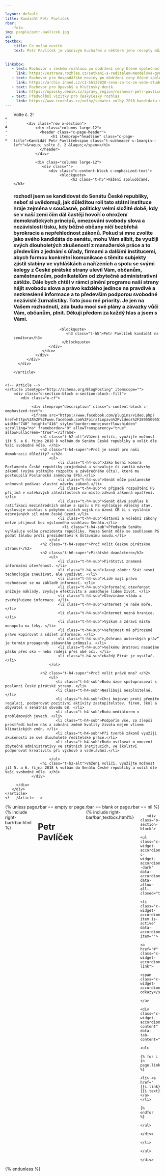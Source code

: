 ```yaml
---

layout: default
title: Kandidát Petr Pavlíček
rbar: 
   -foto
img: people/petr-pavlicek.jpg
id: 
textbox:
    title: Co možná nevite
    text: Petr Pavlíček je vášnivým kuchařem a některé jeho recepty můžete nalézt v sérii knih Jak šmakuje Moravskoslezsko.[<a href="https://jaksmakuje.msk.cz/?q=kucharky">odkaz</a>]<br> Ve svém volném čase rád vymyšlí a vytváří hlavolamy. Většinu si budete moct vyzkoušet v nově vznikajícím BrainFitness <!--[<a href="">odkaz</a>] -->.<br> Osobne úspěšných pokusů o zápis do České knihy rekordů. Konaných na Mendelově gymnaziu.
    
    
linksbox:
   - text: Rozhovor v českém rozhlasu po obdržení ceny Učené společnosti a Nadace fondu Neuron. 
     link: https://ostrava.rozhlas.cz/setkani-s-reditelem-mendelova-gymnazia-v-opave-petrem-pavlickem-7227290O
   - text: Rozhovor pro Hospodářské noviny po obdržení ceny Učené společnosti a Nadace fondu Neuron.
     link: https://archiv.ihned.cz/c1-66137820-cenu-za-to-ze-vede-studenty-k-vede-dostal-reditel-opavskeho-gymnazia-jeho-absolvent-pracuje-v-cern?utm_source=mediafed&utm_medium=rss&utm_campaign=mediafed
   - text: Rozhovor pro Opavský a hlučínský deník.
     link: https://opavsky.denik.cz/zpravy_region/rozhovor-petr-pavlicek18022017.html
   - text: Předvolbní vizitky pro českýČeský rozhlas
     link: https://www.irozhlas.cz/volby/senatni-volby-2018-kandidatu-volebni-vizitky-senat_1809100700_ako
---
```

 <div class="row">
  <div class="medium-12  columns">

    <!-- Article -->
   <article itemtype="http://schema.org/BlogPosting" itemscope="">
   <link itemprop="mainEntityOfPage" href="{{ page.url }}">
      <div class="c-corner-ribbon-container">
       <div class="c-corner-ribbon c-corner-ribbon--top-right show-for-medium">Volte č. 2!</div>

          <div class="row o-section">
              <div class="columns large-12">
                <header class="c-page-header">
                     <h1 itemprop="headline" class="c-page-title">Kandidát Petr Pavlíček<span class="t-subheader u-1margin--left">&raquo; volte č. 2 &laquo;</span></h1>
                </header>
              </div>
  
              <div class="columns large-12">
                 <div class="">
                    <div class="c-content-block c-emphasized-text">
                         <blockquote>
                              <h3 class="t-h5">Vážení spoluobčané,</h3>
 <h3 class="t-h5">rozhodl jsem se kandidovat do Senátu České republiky, neboť si uvědomuji, jak důležitou roli tato státní instituce hraje zejména v současné, politicky velmi složité době, kdy se v naší zemi čím dál častěji hovoří o ohrožení demokratických principů, omezování svobody slova a nezávislosti tisku, kdy běžné občany ničí bezbřehá byrokracie a nepřehlednost zákonů. Pokud si mne zvolíte jako svého kandidáta do senátu, mohu Vám slíbit, že využiji svých dlouholetých zkušeností z manažerské práce a to především z jednání s úřady, firmami a dalšími institucemi, abych formou konkrétní komunikace s těmito subjekty zjistil slabiny ve vyhláškách a nařízeních a spolu se svými kolegy z České pirátské strany ulevil Vám, občanům, zaměstnancům, podnikatelům od zbytečné administrativní zátěže. Dále bych chtěl v rámci plnění programu naší strany hájit svobodu slova a právo každého jedince na pravdivé a nezkreslené informace a to především podporou svobodné nezávislé žurnalistiky. Toto jsou mé priority. Je jen na Vašem rozhodnutí, zda budu moci své plány a závazky vůči Vám, občanům, plnit. Děkuji předem za každý hlas a jsem s Vámi.</h3>
                         </blockquote>

                         <blockquote>
                            <h3 class="t-h5">Petr Pavlíček kandidát na senátora</h3>
                          </blockquote>
                    </div>
                 </div>
              </div>
          </div>
      </div>
   
    </article>
  </div>
  </div> 



<div class="row">
  <div class="medium-12 {% unless page.rbar == empty or page.rbar == blank or page.rbar == nil %} large-8{% endunless %} columns">

    <!-- Article -->
    <article itemtype="http://schema.org/BlogPosting" itemscope="">
        <div class="o-section-block o-section-block--fill">
           <div class="u-cf">
             
                <div itemprop="description" class="c-content-block c-emphasized-text">
                <iframe src="https://www.facebook.com/plugins/video.php?href=https%3A%2F%2Fwww.facebook.com%2Fpiratiopava%2Fvideos%2F289550055192178%2F&show_text=0&width=560" width="740" height="416" style="border:none;overflow:hidden" scrolling="no" frameborder="0" allowTransparency="true" allowFullScreen="true"></iframe>
                    <h1 class="t-h2-alt">Vážení voliči, využijte možnost jít 5. a 6. října 2018 k volbám do Senátu České republiky a volit dle Vaší svobodné vůle. </h1>
                    <h2 class="t-h4-super">Proč je senát pro naši demokracii důležitý? </h2>
                        <ul>
                            <li class="t-h4-sub">Jako horní komora Parlamentu České republiky projednává a schvaluje či zamítá návrhy zákonů (vyjma státního rozpočtu a závěrečného účtu), které mu postoupila Poslanecká sněmovna (PS).</li>
                            <li class="t-h4-sub">Senát může poslanecké sněmovně podávat vlastní návrhy zákonů.</li>
                            <li class="t-h4-sub">V případě rozpuštění PS přijímá v naléhavých záležitostech na místo zákonů zákonná opatření.</li>
                            <li class="t-h4-sub">Senát dává souhlas k ratifikaci mezinárodních smluv a spolu s PS vyhlašuje válečný stav, vyslovuje souhlas s pobytem cizích vojsk na území ČR či s vysláním ozbrojených sil mimo české území.</li>
                            <li class="t-h4-sub">Ústavní a volební zákony nelze přijmout bez výslovného souhlasu Senátu.</li>
                              <li class="t-h4-sub">Předseda Senátu vyhlašuje volbu prezidenta republiky. Pouze Senát může se souhlasem PS podat žalobu proti prezidentovi k Ústavnímu soudu.</li>
                        </ul>
                    <h2 class="t-h4-super">Proč volit Českou pirátskou stranu?</h2>
                    <h2 class="t-h6-super">Pirátské dvanáctero</h2>
                        <ul>
                            <li class="t-h4-sub">Pirátství znamená informační otevřenost. </li>
                            <li class="t-h4-sub">Jasný záměr: Stát nesmí technologie zneužívat, ale využívat. </li>
                            <li class="t-h4-sub">Lidé mají právo rozhodovat se na základě informací. </li>
                            <li class="t-h4-sub">Informační otevřenost snižuje náklady, zvyšuje efektivitu a usnadňuje lidem život. </li>
                            <li class="t-h4-sub">Otevíráme vládu a zveřejňujeme informace. </li>
                            <li class="t-h4-sub">Internet je naše moře. </li>
                            <li class="t-h4-sub">Internet nezná hranice. </li>
                            <li class="t-h4-sub">Výzkum a zdraví místo monopolu na léky. </li>
                            <li class="t-h4-sub">Veřejnost má přirozené právo kopírovat a sdílet informace. </li>
                            <li class="t-h4-sub">„Ochrana autorských práv“ je termín propagandy zábavního průmyslu. </li>
                            <li class="t-h4-sub">Velkému Bratrovi nasadíme pásku přes oko – nebo raději přes obě oči. </li>
                            <li class="t-h4-sub">Každý Pirát je vysílač. </li>
                        </ul>

                    <h2 class="t-h4-super">Proč volit právě mne? </h2>
                        <ul>
                           <li class="t-h4-sub">Budu úzce spolupracovat s poslanci České pirátské strany. </li>
                           <li class="t-h4-sub">Neslibuji nesplnitelné. </li>
                           <li class="t-h4-sub">Chci bojovat proti přemíře regulací, podporovat pozitivní aktivity zastupitelstev, firem, škol a obyvatel v senátním obvodu 68. </li>
                           <li class="t-h4-sub">Budu mediátorem v problémových jevech. </li>
                           <li class="t-h4-sub">Podpořím vše, co zlepší prostředí kolem nás a zabrání změně kvality života nejen vlivem klimatických změn. </li>
                           <li class="t-h4-sub">Při tvorbě zákonů využiji zkušenosti ze své dlouholeté ředitelské práce.</li>
                           <li class="t-h4-sub">Budu usilovat o omezení zbytečné administrativy ve státních institucích, ve školství podporovat kreativitu při výchově a vzdělávání.</li>

                        </ul>
                    <h1 class="t-h2-alt">Vážení voliči, využijte možnost jít 5. a 6. října 2018 k volbám do Senátu České republiky a volit dle Vaší svobodné vůle. </h1>
                </div>
            
         </div>
       </div>
    </article>
    <!-- /Article -->
  </div>
  {% unless page.rbar == empty or page.rbar == blank or page.rbar == nil %}
  <div class="medium-12 large-4 columns">
    {% include right-bar/rbar.html %}
     <h1 class="t-h4-sub text-center">Petr Pavlíček </h1>
            <p><br></p>
    {% include right-bar/bar_textbox.html%}

       <div class="o-section-block">
                <ul class="c-widget-accordion c-widget-accordion--dark" data-accordion="" data-allow-all-closed="true">
                  <li class="c-widget-accordion-item is-active" data-accordion-item="">
                        <a href="#" class="c-widget-accordion-link">
                         <span class="c-widget-accordion__title">Zajímavé odkazy</span>
                        </a>
                        <div class="c-widget-accordion-content" data-tab-content="">
                            <ul>
                             {% for i in page.linksbox %}
                                  <li> <a href="{{i.link}}">{{i.text}}</a></li>
                             {% endfor %}
                           </ul>
                     </div>
                    </li>
                </ul>
            </div>


  </div>
  {% endunless %}
</div>































